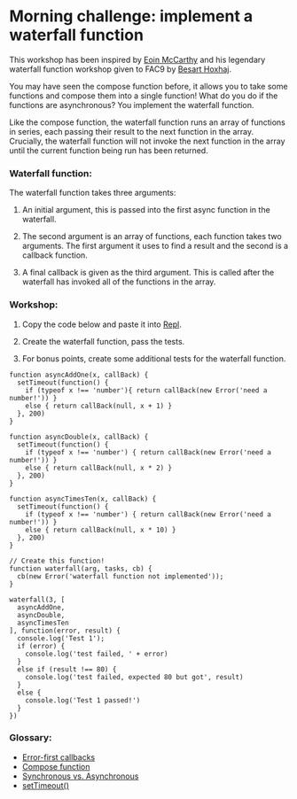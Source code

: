 # Morning challenge: implement a waterfall function
This workshop has been inspired by [Eoin McCarthy](https://github.com/des-des) and his legendary waterfall function workshop given to FAC9 by [Besart Hoxhaj](https://github.com/besarthoxhaj).

You may have seen the compose function before, it allows you to take some functions and compose them into a single function! 
What do you do if the functions are asynchronous? You implement the waterfall function. 

Like the compose function, the waterfall function runs an array of functions in series, each passing their result to the next function in the array. Crucially, the waterfall function will not invoke the next function in the array until the current function being run has been returned. 

### Waterfall function:
The waterfall function takes three arguments:

1) An initial argument, this is passed into the first async function in the waterfall.

2) The second argument is an array of functions, each function takes two arguments. The first argument it uses to find a result and the second is a callback function.

3) A final callback is given as the third argument. This is called after the waterfall has invoked all of the functions in the array.

### Workshop: 

1) Copy the code below and paste it into [Repl](https://repl.it/languages/javascript).

2) Create the waterfall function, pass the tests. 

3) For bonus points, create some additional tests for the waterfall function.

```
function asyncAddOne(x, callBack) {
  setTimeout(function() {
    if (typeof x !== 'number'){ return callBack(new Error('need a number!')) }
    else { return callBack(null, x + 1) }
  }, 200)
}

function asyncDouble(x, callBack) {
  setTimeout(function() {
    if (typeof x !== 'number') { return callBack(new Error('need a number!')) }
    else { return callBack(null, x * 2) }
  }, 200)
}

function asyncTimesTen(x, callBack) {
  setTimeout(function() {
    if (typeof x !== 'number') { return callBack(new Error('need a number!')) }
    else { return callBack(null, x * 10) }
  }, 200)
}

// Create this function!
function waterfall(arg, tasks, cb) {
  cb(new Error('waterfall function not implemented'));
}

waterfall(3, [
  asyncAddOne,
  asyncDouble,
  asyncTimesTen
], function(error, result) {
  console.log('Test 1');
  if (error) {
    console.log('test failed, ' + error)
  }
  else if (result !== 80) {
    console.log('test failed, expected 80 but got', result)
  }
  else {
    console.log('Test 1 passed!')
  }
})
```

### Glossary:
- [Error-first callbacks](http://fredkschott.com/post/2014/03/understanding-error-first-callbacks-in-node-js/)
- [Compose function](http://blakeembrey.com/articles/2014/01/compose-functions-javascript/)
- [Synchronous vs. Asynchronous](http://rowanmanning.com/posts/javascript-for-beginners-async/)
- [setTimeout()](https://www.w3schools.com/jsref/met_win_settimeout.asp)
